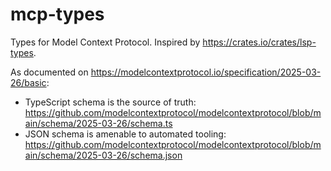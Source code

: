 # mcp-types

Types for Model Context Protocol. Inspired by https://crates.io/crates/lsp-types.

As documented on https://modelcontextprotocol.io/specification/2025-03-26/basic:

- TypeScript schema is the source of truth: https://github.com/modelcontextprotocol/modelcontextprotocol/blob/main/schema/2025-03-26/schema.ts
- JSON schema is amenable to automated tooling: https://github.com/modelcontextprotocol/modelcontextprotocol/blob/main/schema/2025-03-26/schema.json
